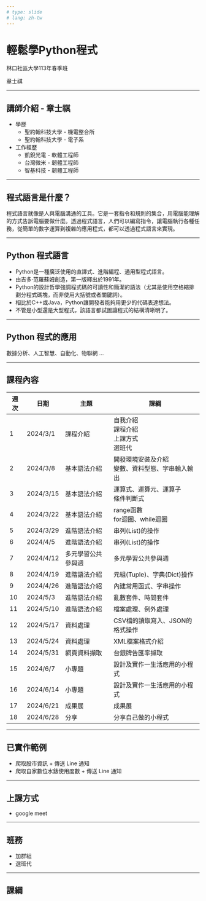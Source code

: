 ```yaml
---
# type: slide
# lang: zh-tw
---
```


# 輕鬆學Python程式

林口社區大學113年春季班

章士祺

---

## 講師介紹 - 章士祺

- 學歷
  - 聖約翰科技大學 - 機電整合所
  - 聖約翰科技大學 - 電子系
- 工作經歷
  - 凱銳光電 - 軟體工程師
  - 台灣微米 - 韌體工程師
  - 智基科技 - 韌體工程師

---

## 程式語言是什麼？

程式語言就像是人與電腦溝通的工具。它是一套指令和規則的集合，用電腦能理解的方式告訴電腦要做什麼。透過程式語言，人們可以編寫指令，讓電腦執行各種任務，從簡單的數字運算到複雜的應用程式，都可以透過程式語言來實現。

---

## Python 程式語言

- Python是一種廣泛使用的直譯式、進階編程、通用型程式語言。
- 由吉多·范羅蘇姆創造，第一版釋出於1991年。
- Python的設計哲學強調程式碼的可讀性和簡潔的語法（尤其是使用空格縮排劃分程式碼塊，而非使用大括號或者關鍵詞）。
- 相比於C++或Java，Python讓開發者能夠用更少的代碼表達想法。
- 不管是小型還是大型程式，該語言都試圖讓程式的結構清晰明了。

---

## Python 程式的應用

數據分析、人工智慧、自動化、物聯網 …

---

## 課程內容

| 週次 | 日期        | 主題        | 課綱                             |
|----|-----------|-----------|--------------------------------|
| 1  | 2024/3/1  | 課程介紹      | 自我介紹<br/>課程介紹<br/>上課方式<br/>選班代 |
| 2  | 2024/3/8  | 基本語法介紹    | 開發環境安裝及介紹<br/>變數、資料型態、字串輸入輸出   |
| 3  | 2024/3/15 | 基本語法介紹    | 運算式、運算元、運算子<br/>條件判斷式          |
| 4  | 2024/3/22 | 基本語法介紹    | range函數<br/>for迴圈、while迴圈      |
| 5  | 2024/3/29 | 進階語法介紹    | 串列(List)的操作                    |
| 6  | 2024/4/5  | 進階語法介紹    | 串列(List)的操作                    |
| 7  | 2024/4/12 | 多元學習公共參與週 | 多元學習公共參與週                      |
| 8  | 2024/4/19 | 進階語法介紹    | 元組(Tuple)、字典(Dict)操作           |
| 9  | 2024/4/26 | 進階語法介紹    | 內建常用函式、字串操作                    |
| 10 | 2024/5/3  | 進階語法介紹    | 亂數套件、時間套件                      |
| 11 | 2024/5/10 | 進階語法介紹    | 檔案處理、例外處理                      |
| 12 | 2024/5/17 | 資料處理      | CSV檔的讀取寫入、JSON的格式操作            |
| 13 | 2024/5/24 | 資料處理      | XML檔案格式介紹                      |
| 14 | 2024/5/31 | 網頁資料擷取    | 台銀牌告匯率擷取                       |
| 15 | 2024/6/7  | 小專題       | 設計及實作一生活應用的小程式                 |
| 16 | 2024/6/14 | 小專題       | 設計及實作一生活應用的小程式                 |
| 17 | 2024/6/21 | 成果展       | 成果展                            |
| 18 | 2024/6/28 | 分享        | 分享自己做的小程式                      |

---

## 已實作範例

- 爬取股市資訊 + 傳送 Line 通知
- 爬取自家數位水錶使用度數 + 傳送 Line 通知

---

## 上課方式

- google meet

---

## 班務

- 加群組
- 選班代

---

## 課綱
